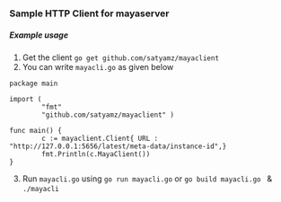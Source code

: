 ### Sample HTTP Client for mayaserver 

##### Example usage
1. Get the client `go get github.com/satyamz/mayaclient`
2. You can write `mayacli.go` as given below 


```golang
package main

import (
        "fmt"
        "github.com/satyamz/mayaclient" )

func main() {
        c := mayaclient.Client{ URL : "http://127.0.0.1:5656/latest/meta-data/instance-id",}
        fmt.Println(c.MayaClient())
}

```

3. Run `mayacli.go` using `go run mayacli.go` or `go build mayacli.go ` & `./mayacli` 

